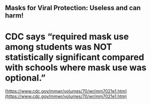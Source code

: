 ## Masks for Viral Protection: Useless and can harm!

# CDC says “required mask use among students was NOT statistically significant compared with schools where mask use was optional.”
[https://www.cdc.gov/mmwr/volumes/70/wr/mm7021e1.htm](https://www.cdc.gov/mmwr/volumes/70/wr/mm7021e1.htm)
